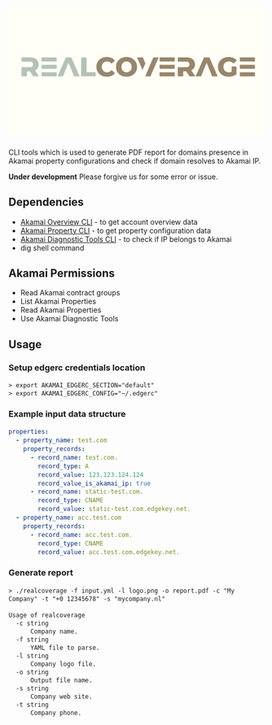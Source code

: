 # ![realCoverage](images/realcoverage_logo.png "realCoverage")

CLI tools which is used to generate PDF report for domains presence in Akamai property configurations and check if domain resolves to Akamai IP.

__Under development__
Please forgive us for some error or issue.

## Dependencies

* [Akamai Overview CLI](https://github.com/apiheat/akamai-cli-overview) - to get account overview data
* [Akamai Property CLI](https://github.com/akamai/cli-property) - to get property configuration data
* [Akamai Diagnostic Tools CLI](https://github.com/apiheat/akamai-cli-diagnostic-tools) - to check if IP belongs to Akamai
* dig shell command

## Akamai Permissions

* Read Akamai contract groups
* List Akamai Properties
* Read Akamai Properties
* Use Akamai Diagnostic Tools

## Usage

### Setup edgerc credentials location

```shell
> export AKAMAI_EDGERC_SECTION="default"
> export AKAMAI_EDGERC_CONFIG="~/.edgerc"
```

### Example input data structure

```yaml
properties:
  - property_name: test.com
    property_records:
      - record_name: test.com.
        record_type: A
        record_value: 123.123.124.124
        record_value_is_akamai_ip: true
      - record_name: static-test.com.
        record_type: CNAME
        record_value: static-test.com.edgekey.net.
  - property_name: acc.test.com
    property_records:
      - record_name: acc.test.com.
        record_type: CNAME
        record_value: acc.test.com.edgekey.net.
```

### Generate report

```shell
> ./realcoverage -f input.yml -l logo.png -o report.pdf -c "My Company" -t "+0 12345678" -s "mycompany.nl"

Usage of realcoverage
  -c string
      Company name.
  -f string
      YAML file to parse.
  -l string
      Company logo file.
  -o string
      Output file name.
  -s string
      Company web site.
  -t string
      Company phone.
```
